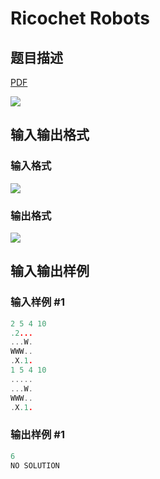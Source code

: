 # Ricochet Robots

## 题目描述

[problemUrl]: https://uva.onlinejudge.org/index.php?option=com_onlinejudge&Itemid=8&category=861&page=show_problem&problem=4746

[PDF](https://uva.onlinejudge.org/external/128/p12881.pdf)

![](https://cdn.luogu.com.cn/upload/vjudge_pic/UVA12881/ea3435ff45da9dd1a721786ceb03d178c0d1f2d3.png)

## 输入输出格式

### 输入格式

![](https://cdn.luogu.com.cn/upload/vjudge_pic/UVA12881/4a8a461b5167b63d6b2597071a36ad376cb75dbc.png)

### 输出格式

![](https://cdn.luogu.com.cn/upload/vjudge_pic/UVA12881/d7e439f2dcd042e6e88b557b12a1b051781ae02e.png)

## 输入输出样例

### 输入样例 #1

```cpp
2 5 4 10
.2...
...W.
WWW..
.X.1.
1 5 4 10
.....
...W.
WWW..
.X.1.
```


### 输出样例 #1

```cpp
6
NO SOLUTION
```


